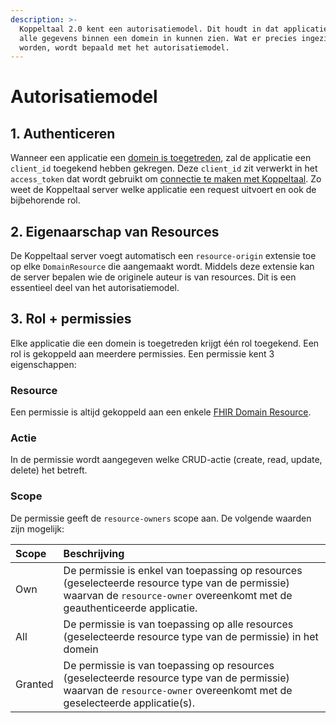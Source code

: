 ```yaml
---
description: >-
  Koppeltaal 2.0 kent een autorisatiemodel. Dit houdt in dat applicaties niet
  alle gegevens binnen een domein in kunnen zien. Wat er precies ingezien mag
  worden, wordt bepaald met het autorisatiemodel.
---
```


# Autorisatiemodel

## 1. Authenticeren

Wanneer een applicatie een [domein is toegetreden](../domein-toetreden.md), zal de applicatie een `client_id` toegekend hebben gekregen. Deze `client_id` zit verwerkt in het `access_token` dat wordt gebruikt om [connectie te maken met Koppeltaal](../../technische-howto/connectie-maken-met-koppeltaal/). Zo weet de Koppeltaal server welke applicatie een request uitvoert en ook de bijbehorende rol.

## 2. Eigenaarschap van Resources

De Koppeltaal server voegt automatisch een `resource-origin` extensie toe op elke `DomainResource` die aangemaakt wordt. Middels deze extensie kan de server bepalen wie de originele auteur is van resources. Dit is een essentieel deel van het autorisatiemodel.

## 3. Rol + permissies

Elke applicatie die een domein is toegetreden krijgt één rol toegekend. Een rol is gekoppeld aan meerdere permissies. Een permissie kent 3 eigenschappen:

### Resource 

Een permissie is altijd gekoppeld aan een enkele [FHIR Domain Resource](https://www.hl7.org/fhir/domainresource.html). 

### Actie 

In de permissie wordt aangegeven welke CRUD-actie \(create, read, update, delete\) het betreft. 

### Scope 

De permissie geeft de `resource-owners` scope aan. De volgende waarden zijn mogelijk:

| Scope | Beschrijving |
| :--- | :--- |
| Own | De permissie is enkel van toepassing op resources \(geselecteerde resource type van de permissie\) waarvan de `resource-owner` overeenkomt met de geauthenticeerde applicatie. |
| All | De permissie is van toepassing op alle resources \(geselecteerde resource type van de permissie\) in het domein |
| Granted | De permissie is van toepassing op resources \(geselecteerde resource type van de permissie\) waarvan de `resource-owner` overeenkomt met de geselecteerde applicatie\(s\). |

